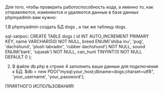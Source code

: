 Для того, чтобы проверить работоспособность кода, а именно то, как отправляются, изменяются и удаляются данные в базе данных phpmyadmin вам нужно:

1.В phpmyadmin создать БД dogs , а так же таблицу dogs.

sql-запрос:
CREATE TABLE dogs (
    id INT AUTO_INCREMENT PRIMARY KEY,
    name VARCHAR(50) NOT NULL,
    breed ENUM('shiba inu', 'pug', 'dachshund', 'plush labrador', 'rubber dachshund') NOT NULL,
    sound ENUM('bark', 'squeak') NOT NULL,
    can_hunt TINYINT(1) NOT NULL DEFAULT 0
);

2. В файле db.php в строке 4 заполнить ваши данные для подключения к БД.
$db = new PDO("mysql:your_host;dbname=dogs;charset=utf8", 'your_username', 'your_password');

ПРИЯТНОГО ИСПОЛЬЗОВАНИЯ!
